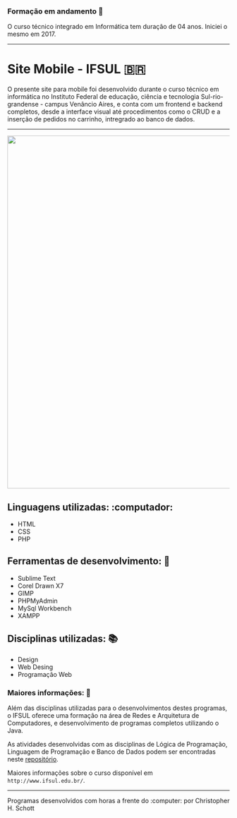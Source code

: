 ### Formação em andamento :calendar:

O curso técnico integrado em Informática tem duração de 04 anos. Iniciei o mesmo em 2017.
<hr>

# Site Mobile - IFSUL :brazil:

O presente site para mobile foi desenvolvido durante o curso técnico em informática no Instituto Federal de educação, ciência e tecnologia Sul-rio-grandense - campus Venâncio Aires, e conta com um frontend e backend completos, desde a interface visual até procedimentos como o CRUD e a inserção de pedidos no carrinho, intregrado ao banco de dados.

<hr>
<p align="center">
  <img width="800px" src="https://github.com/ChristopherHauschild/mobile_website-IFSUL/blob/master/logoIF.png?raw=true" />
</p>

## Linguagens utilizadas: :computador:
<ul>
  <li> HTML </li>
  <li> CSS </li>
  <li> PHP </li>
</ul>

## Ferramentas de desenvolvimento: :wrench:
<ul>
  <li> Sublime Text </li>
  <li> Corel Drawn X7 </li>
  <li> GIMP </li>
  <li> PHPMyAdmin </li>
  <li> MySql Workbench </li>
  <li> XAMPP </li>
</ul>

## Disciplinas utilizadas: :books:
<ul>
  <li> Design </li>
  <li> Web Desing </li>
  <li> Programação Web </li>
</ul>

### Maiores informações: :pencil:

Além das disciplinas utilizadas para o desenvolvimentos destes programas, o IFSUL oferece uma formação na área de Redes e Arquitetura de Computadores, e desenvolvimento de programas completos utilizando o Java. 

As atividades desenvolvidas com as disciplinas de Lógica de Programação, Linguagem de Programação e Banco de Dados podem ser encontradas neste <a href="https://github.com/ChristopherHauschild/programas-java-curso-tecnico">repositório</a>.

Maiores informações sobre o curso disponível em `http://www.ifsul.edu.br/`.

<hr>
Programas desenvolvidos com horas a frente do :computer: por Christopher H. Schott

